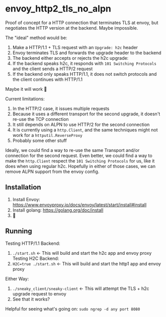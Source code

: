 # envoy_http2_tls_no_alpn
Proof of concept for a HTTP connection that terminates TLS at envoy, but
negotiates the HTTP version at the backend. Maybe impossible.

The "ideal" method would be:
1. Make a HTTP/1.1 + TLS request with an `Upgrade: h2c` header
1. Envoy terminates TLS and forwards the upgrade header to the backend
1. The backend either accepts or rejects the h2c upgrade:
  1. If the backend speaks h2c, it responds with `101 Switching Protocols` and
     the client sends a HTTP/2 request
  1. If the backend only speaks HTTP/1.1, it does not switch protocols and the
     client continues with HTTP/1.1

Maybe it will work 🤞

Current limitations:
1. In the HTTP/2 case, it issues multiple requests
1. Because it uses a different transport for the second upgrade, it doesn't re-use the TCP connection
1. It still depends on ALPN to use HTTP/2 for the second connection
1. It is currently using a `http.Client`, and the same techniques might not work for a `httputil.ReverseProxy`
1. Probably some other stuff

Ideally, we could find a way to re-use the same Transport and/or connection for
the second request. Even better, we could find a way to make the `http.Client`
respect the `101 Switching Protocols` for us, like it does when using regular
h2c. Hopefully in either of those cases, we can remove ALPN support from the
envoy config.

## Installation

1. Install Envoy: https://www.envoyproxy.io/docs/envoy/latest/start/install#install
1. Install golang: https://golang.org/doc/install
1. 🎉

## Running

Testing HTTP/1.1 Backend:
1. `./start.sh` <- This will build and start the h2c app and envoy proxy
Testing H2C Backend:
1. `H2C=true ./start.sh` <- This will build and start the http1 app and envoy proxy

Either Way:
1. `./sneaky_client/sneaky-client` <- This will attempt the TLS + h2c upgrade request to envoy
1.  See that it works?

Helpful for seeing what's going on:
`sudo ngrep -d any port 8080`
